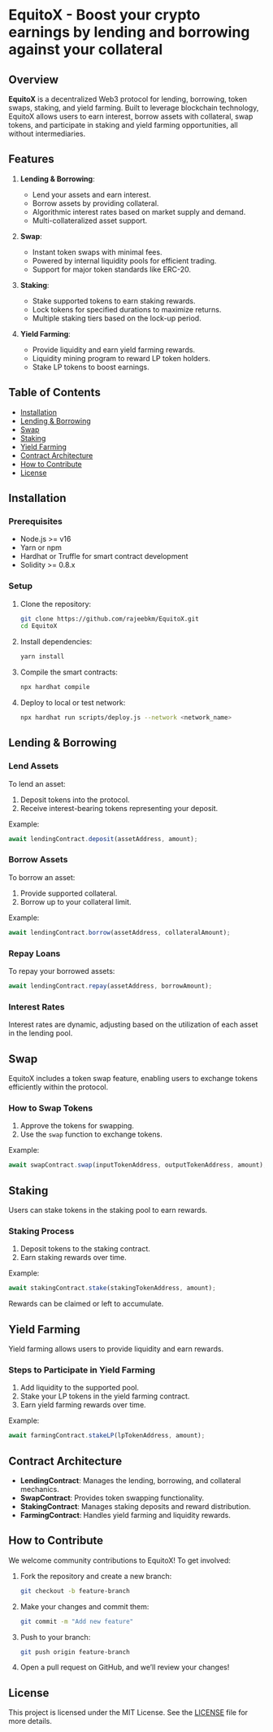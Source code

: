 # EquitoX - Boost your crypto earnings by lending and borrowing against your collateral

## Overview

**EquitoX** is a decentralized Web3 protocol for lending, borrowing, token swaps, staking, and yield farming. Built to leverage blockchain technology, EquitoX allows users to earn interest, borrow assets with collateral, swap tokens, and participate in staking and yield farming opportunities, all without intermediaries.

## Features

1. **Lending & Borrowing**:

   - Lend your assets and earn interest.
   - Borrow assets by providing collateral.
   - Algorithmic interest rates based on market supply and demand.
   - Multi-collateralized asset support.

2. **Swap**:

   - Instant token swaps with minimal fees.
   - Powered by internal liquidity pools for efficient trading.
   - Support for major token standards like ERC-20.

3. **Staking**:

   - Stake supported tokens to earn staking rewards.
   - Lock tokens for specified durations to maximize returns.
   - Multiple staking tiers based on the lock-up period.

4. **Yield Farming**:
   - Provide liquidity and earn yield farming rewards.
   - Liquidity mining program to reward LP token holders.
   - Stake LP tokens to boost earnings.

## Table of Contents

- [Installation](#installation)
- [Lending & Borrowing](#lending--borrowing)
- [Swap](#swap)
- [Staking](#staking)
- [Yield Farming](#yield-farming)
- [Contract Architecture](#contract-architecture)
- [How to Contribute](#how-to-contribute)
- [License](#license)

## Installation

### Prerequisites

- Node.js >= v16
- Yarn or npm
- Hardhat or Truffle for smart contract development
- Solidity >= 0.8.x

### Setup

1. Clone the repository:

   ```bash
   git clone https://github.com/rajeebkm/EquitoX.git
   cd EquitoX
   ```

2. Install dependencies:

   ```bash
   yarn install
   ```

3. Compile the smart contracts:

   ```bash
   npx hardhat compile
   ```

4. Deploy to local or test network:
   ```bash
   npx hardhat run scripts/deploy.js --network <network_name>
   ```

## Lending & Borrowing

### Lend Assets

To lend an asset:

1. Deposit tokens into the protocol.
2. Receive interest-bearing tokens representing your deposit.

Example:

```js
await lendingContract.deposit(assetAddress, amount);
```

### Borrow Assets

To borrow an asset:

1. Provide supported collateral.
2. Borrow up to your collateral limit.

Example:

```js
await lendingContract.borrow(assetAddress, collateralAmount);
```

### Repay Loans

To repay your borrowed assets:

```js
await lendingContract.repay(assetAddress, borrowAmount);
```

### Interest Rates

Interest rates are dynamic, adjusting based on the utilization of each asset in the lending pool.

## Swap

EquitoX includes a token swap feature, enabling users to exchange tokens efficiently within the protocol.

### How to Swap Tokens

1. Approve the tokens for swapping.
2. Use the `swap` function to exchange tokens.

Example:

```js
await swapContract.swap(inputTokenAddress, outputTokenAddress, amount);
```

## Staking

Users can stake tokens in the staking pool to earn rewards.

### Staking Process

1. Deposit tokens to the staking contract.
2. Earn staking rewards over time.

Example:

```js
await stakingContract.stake(stakingTokenAddress, amount);
```

Rewards can be claimed or left to accumulate.

## Yield Farming

Yield farming allows users to provide liquidity and earn rewards.

### Steps to Participate in Yield Farming

1. Add liquidity to the supported pool.
2. Stake your LP tokens in the yield farming contract.
3. Earn yield farming rewards over time.

Example:

```js
await farmingContract.stakeLP(lpTokenAddress, amount);
```

## Contract Architecture

- **LendingContract**: Manages the lending, borrowing, and collateral mechanics.
- **SwapContract**: Provides token swapping functionality.
- **StakingContract**: Manages staking deposits and reward distribution.
- **FarmingContract**: Handles yield farming and liquidity rewards.

## How to Contribute

We welcome community contributions to EquitoX! To get involved:

1. Fork the repository and create a new branch:

   ```bash
   git checkout -b feature-branch
   ```

2. Make your changes and commit them:

   ```bash
   git commit -m "Add new feature"
   ```

3. Push to your branch:

   ```bash
   git push origin feature-branch
   ```

4. Open a pull request on GitHub, and we’ll review your changes!

## License

This project is licensed under the MIT License. See the [LICENSE](LICENSE) file for more details.
